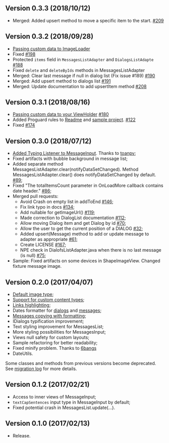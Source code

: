 ## Version 0.3.3 (2018/10/12)
* Merged: Added upsert method to move a specific item to the start. [#209](https://github.com/stfalcon-studio/ChatKit/pull/209)

## Version 0.3.2 (2018/09/28)
* [Passing custom data to ImageLoader](https://github.com/stfalcon-studio/ChatKit/issues/183)
* Fixed [#198](https://github.com/stfalcon-studio/ChatKit/issues/198)
* Protected `items` field in `MessagesListAdapter` and `DialogsListAdapte` [#188](https://github.com/stfalcon-studio/ChatKit/issues/188)
* Fixed `delete` and `deleteByIds` methods in MessagesListAdapter
* Merged: Clear last message if null in dialog list (Fix issue #189) [#190](https://github.com/stfalcon-studio/ChatKit/pull/190)
* Merged: Add upsert method to dialogs list [#191](https://github.com/stfalcon-studio/ChatKit/pull/191)
* Merged: Update documentation to add upsertItem method [#208](https://github.com/stfalcon-studio/ChatKit/pull/208)

## Version 0.3.1 (2018/08/16)
* [Passing custom data to your ViewHolder](https://github.com/stfalcon-studio/ChatKit/blob/master/docs/COMPONENT_MESSAGES_LIST.md#passing-custom-data-to-your-viewholder) [#180](https://github.com/stfalcon-studio/ChatKit/issues/180)
* Added Proguard rules to [Readme](https://github.com/stfalcon-studio/ChatKit#proguard) and [sample project](https://github.com/stfalcon-studio/ChatKit/blob/master/sample/proguard-rules.pro). [#122](https://github.com/stfalcon-studio/ChatKit/issues/122)
* Fixed [#174](https://github.com/stfalcon-studio/ChatKit/issues/174)

## Version 0.3.0 (2018/07/12)
* [Added Typing Listener to MessageInput](https://github.com/stfalcon-studio/ChatKit/blob/master/docs/COMPONENT_MESSAGE_INPUT.MD#typing-listener). Thanks to [toanpv](https://github.com/toanpv);
* Fixed artifacts with bubble background in message list;
* Added separate method MessagesListAdapter.clear(notifyDataSetChanged). Method MessagesListAdapter.clear() does notifyDataSetChanged by default. [#89](https://github.com/stfalcon-studio/ChatKit/issues/86);
* Fixed "The totalItemsCount parameter in OnLoadMore callback contains date header." [#86](https://github.com/stfalcon-studio/ChatKit/issues/86);
* Merged pull requests:
  * Avoid Crash on empty list in addToEnd [#146](https://github.com/stfalcon-studio/ChatKit/pull/146);
  * Fix link typo in docs [#134](https://github.com/stfalcon-studio/ChatKit/pull/134);
  * Add nullable for getImageUrl() [#119](https://github.com/stfalcon-studio/ChatKit/pull/119);
  * Made correction to DialogList documentation [#112](https://github.com/stfalcon-studio/ChatKit/pull/112);
  * Allow moving Dialog item and get Dialog by id [#70](https://github.com/stfalcon-studio/ChatKit/pull/70);
  * Allow the user to get the current position of a DIALOG [#32](https://github.com/stfalcon-studio/ChatKit/pull/32);
  * Added upsert(Message) method to add or update message to adapter as appropriate [#61](https://github.com/stfalcon-studio/ChatKit/pull/61);
  * Create LICENSE [#167](https://github.com/stfalcon-studio/ChatKit/pull/167);
  * NPE check in DialofsListAdapter.java when there is no last message (is null) [#75](https://github.com/stfalcon-studio/ChatKit/pull/75);
* Sample: Fixed artifacts on some devices in ShapeImageView. Changed fixture message image.

## Version 0.2.0 (2017/04/07)

 * [Default image type](COMPONENT_MESSAGES_LIST.md#adding-image-message);
 * [Support for custom content types](COMPONENT_MESSAGES_LIST.md#custom-content-types);
 * [Links highlighting](COMPONENT_MESSAGES_LIST.md#links-highlighting);
 * Dates formatter for [dialogs](COMPONENT_DIALOGS_LIST.MD#dates-format) and [messages](COMPONENT_MESSAGES_LIST.md#dates-format);
 * [Messages copying with formatting](COMPONENT_MESSAGES_LIST.md#messages-copying);
 * IDialogs typification improvement;
 * Text styling improvement for MessagesList;
 * More styling possibilities for MessagesInput;
 * Views null safety for custom layouts;
 * Sample refactoring for better readability;
 * Fixed minify problem. Thanks to [6bangs](https://github.com/6bangs)
 * DateUtils.

 Some classes and methods from previous versions become deprecated. See [migration log](MIGRATION_GUIDE.MD) for more details.

## Version 0.1.2 (2017/02/21)

 * Access to inner views of MessageInput;
 * `textCapSentences` input type in MessageInput by default;
 * Fixed potential crash in MessagesList.update(...).

## Version 0.1.0 (2017/02/13)

 * Release.
